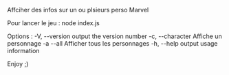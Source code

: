 Affciher des infos sur un ou plsieurs perso Marvel

Pour lancer le jeu : node index.js

Options :
  -V, --version    output the version number
  -c, --character  Affiche un personnage
  -a --all         Afficher tous les personnages
  -h, --help       output usage information

Enjoy ;)
